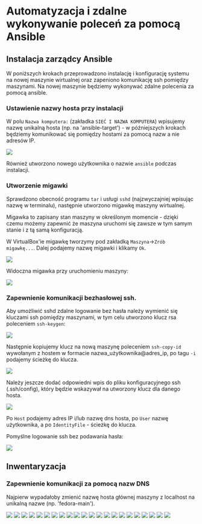 # Automatyzacja i zdalne wykonywanie poleceń za pomocą Ansible

## Instalacja zarządcy Ansible

W poniższych krokach przeprowadzono instalację i konfigurację systemu na nowej maszynie wirtualnej oraz zapeniono komunikację ssh pomiędzy maszynami. Na nowej maszynie będziemy wykonywać zdalne polecenia za pomocą ansible.

### Ustawienie nazwy hosta przy instalacji

W polu `Nazwa komputera:` (zakładka `SIEĆ I NAZWA KOMPUTERA`) wpisujemy nazwę unikalną hosta (np. na 'ansible-target') - w późniejszych krokach będziemy komunikować się pomiędzy hostami za pomocą nazw a nie adresów IP.

![](screens/lab8-1.png)

Również utworzono nowego użytkownika o nazwie `ansible` podczas instalacji.

### Utworzenie migawki

Sprawdzono obecność programu `tar` i usługi `sshd` (najzwyczajniej wpisując nazwę w terminalu), następnie utworzono migawkę maszyny wirtualnej.

Migawka to zapisany stan maszyny w określonym momencie - dzięki czemu możemy zapewnić że maszyna uruchomi się zawsze w tym samym stanie i z tą samą konfiguracją.

W VirtualBox'ie migawkę tworzymy pod zakładką `Maszyna`->`Zrób migawkę...`. Dalej podajemy nazwę migawki i klikamy `Ok`.

![](screens/lab8-2.png)

Widoczna migawka przy uruchomieniu maszyny:

![](screens/lab8-3.png)

### Zapewnienie komunikacji bezhasłowej ssh.

Aby umożliwić sshd zdalne logowanie bez hasła należy wymienić się kluczami ssh pomiędzy maszynami, w tym celu utworzono klucz rsa poleceniem `ssh-keygen`:

![](screens/lab8-4.png)

Następnie kopiujemy klucz na nową maszynę poleceniem `ssh-copy-id` wywołanym z hostem w formacie nazwa_użytkownika@adres_ip, po tagu `-i` podajemy ścieżkę do klucza.

![](screens/lab8-5.png)

Należy jeszcze dodać odpowiedni wpis do pliku konfiguracyjnego ssh (.ssh/config), który będzie wskazywał na utworzony klucz dla danego hosta.

![](screens/lab8-6.png)

Po `Host` podajemy adres IP i/lub nazwę dns hosta, po `User` nazwę użytkownika, a po `IdentityFile` - ścieżkę do klucza.

Pomyślne logowanie ssh bez podawania hasła:

![](screens/lab8-7.png)

## Inwentaryzacja

### Zapewnienie komunikacji za pomocą nazw DNS

Najpierw wypadałoby zmienić nazwę hosta głównej maszyny z localhost na unikalną nazwe (np. 'fedora-main').

![](screens/lab8-8.png)
![](screens/lab8-9.png)
![](screens/lab8-10.png)
![](screens/lab8-11.png)
![](screens/lab8-12.png)
![](screens/lab8-13.png)
![](screens/lab8-14.png)
![](screens/lab8-15.png)
![](screens/lab8-16.png)
![](screens/lab8-17.png)
![](screens/lab8-18.png)
![](screens/lab8-19.png)
![](screens/lab8-20.png)
![](screens/lab8-21.png)
![](screens/lab8-22.png)
![](screens/lab8-23.png)
![](screens/lab8-24.png)
![](screens/lab8-25.png)
![](screens/lab8-26.png)
![](screens/lab8-27.png)
![](screens/lab8-28.png)
![](screens/lab8-29.png)